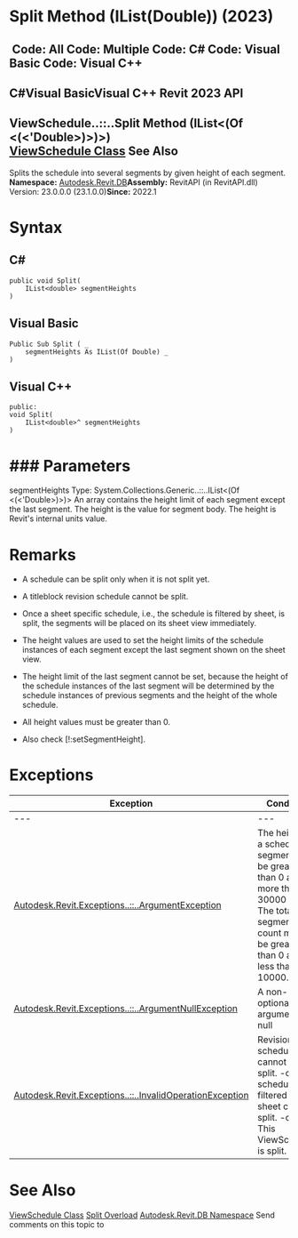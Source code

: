 # Split Method (IList(Double)) (2023)

﻿
 Code: All Code: Multiple Code: C# Code: Visual Basic Code: Visual C++   
---  
C#Visual BasicVisual C++
Revit 2023 API  
---  
ViewSchedule..::..Split Method (IList<(Of <(<'Double>)>)>)  
[ViewSchedule Class](0dae24ba-5dcb-9a34-cccc-0cf8cc52bcd3.md "ViewSchedule Class") See Also  
---  
Splits the schedule into several segments by given height of each segment. 
**Namespace:** [Autodesk.Revit.DB](87546ba7-461b-c646-cbb1-2cb8f5bff8b2.md "Autodesk.Revit.DB Namespace")**Assembly:** RevitAPI (in RevitAPI.dll) Version: 23.0.0.0 (23.1.0.0)**Since:** 2022.1 
# Syntax
C#  
---  
```text
public void Split(
	IList<double> segmentHeights
)
```
  
Visual Basic  
---  
```text
Public Sub Split ( _
	segmentHeights As IList(Of Double) _
)
```
  
Visual C++  
---  
```text
public:
void Split(
	IList<double>^ segmentHeights
)
```
  
# ### Parameters
segmentHeights
    Type: System.Collections.Generic..::..IList<(Of <(<'Double>)>)> An array contains the height limit of each segment except the last segment. The height is the value for segment body. The height is Revit's internal units value. 
# Remarks
  * A schedule can be split only when it is not split yet.
  * A titleblock revision schedule cannot be split.
  * Once a sheet specific schedule, i.e., the schedule is filtered by sheet, is split, the segments will be placed on its sheet view immediately.

  * The height values are used to set the height limits of the schedule instances of each segment except the last segment shown on the sheet view.
  * The height limit of the last segment cannot be set, because the height of the schedule instances of the last segment will be determined by the schedule instances of previous segments and the height of the whole schedule.
  * All height values must be greater than 0.
  * Also check [!:setSegmentHeight].

# Exceptions
| Exception | Condition |
| --- | --- |
| --- | --- |
| [Autodesk.Revit.Exceptions..::..ArgumentException](2e6e4206-97a8-dd4b-df5d-4269f4bb6088.md "ArgumentException Class") | The height of a schedule segment must be greater than 0 and no more than 30000 feet. The total segment count must be greater than 0 and less than 10000. |
| [Autodesk.Revit.Exceptions..::..ArgumentNullException](631e1424-60f4-929b-4e52-dda9dcd26316.md "ArgumentNullException Class") | A non-optional argument was null |
| [Autodesk.Revit.Exceptions..::..InvalidOperationException](9e715f03-3884-e539-4dd6-8d7545733adc.md "InvalidOperationException Class") | Revision schedules cannot be split. -or- A schedule filtered by sheet can't be split. -or- This ViewSchedule is split. |

# See Also
[ViewSchedule Class](0dae24ba-5dcb-9a34-cccc-0cf8cc52bcd3.md "ViewSchedule Class")
[Split Overload](5d8197cc-86c5-5f08-f0e1-d5c996e97795.md "Split Method")
[Autodesk.Revit.DB Namespace](87546ba7-461b-c646-cbb1-2cb8f5bff8b2.md "Autodesk.Revit.DB Namespace")
Send comments on this topic to 